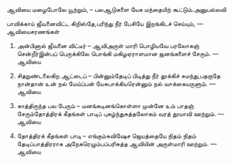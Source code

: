 
ஆவியை மழைபோலே யூற்றும், – பலஆடுகளை யேசு மந்தையிற் கூட்டும்.அனுபல்லவி

பாவிக்காய் ஜீவனைவிட்ட கிறிஸ்தே,பரிந்து நீர் பேசியே இறங்கிடச் செய்யும், — ஆவியைசரணங்கள்

1. அன்பினால் ஜீவனை விட்டீர் – ஆவிஅருள் மாரி பொழியவே பரலோகஞ் சென்றீர்இன்பப் பெருக்கிலே பொங்கி மகிழஏராளமான ஜனங்களைச் சேரும். — ஆவியை

2. சிதறுண்டலைகிற ஆட்டைப் – பின்னும்தேடிப் பிடித்து நீர் தூக்கிச் சுமந்து,பதறாதே நான்தான் உன் நல் மேய்ப்பன் யேசுபாக்கியரென்னும் நல் வாக்கையருளும். — ஆவியை

3. காத்திருந்த பல பேரும் – மனங்கடினங்கொள்ளா முன்னே உம் பாதஞ் சேரும்தோத்திரக் கீதங்கள் பாடிப் புகழ்ந்துசுத்தலோகம் வரத் தூயாவி ஊற்றும். — ஆவியை

4. தோத்திரக் கீதங்கள் பாடி – எங்கும்சுவிஷேச ஜெயத்தையே நிதம் நிதம் தேடிப்பாத்திரராக அநேகரெழும்பப்பரிசுத்த ஆவியின் அருள்மாரி ஊற்றும். — ஆவியை


